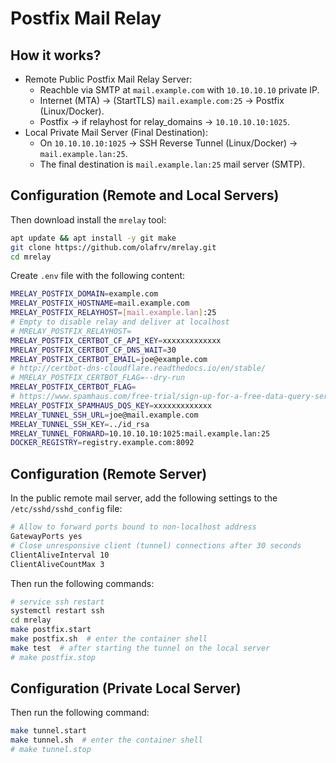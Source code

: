 # Postfix Mail Relay

## How it works?

* Remote Public Postfix Mail Relay Server:
  * Reachble via SMTP at `mail.example.com` with `10.10.10.10` private IP.
  * Internet (MTA) -> (StartTLS) `mail.example.com:25` -> Postfix (Linux/Docker).
  * Postfix -> if relayhost for relay_domains -> `10.10.10.10:1025`.
* Local Private Mail Server (Final Destination):
  * On `10.10.10.10:1025` -> SSH Reverse Tunnel (Linux/Docker) -> `mail.example.lan:25`.
  * The final destination is `mail.example.lan:25` mail server (SMTP).

## Configuration (Remote and Local Servers)

Then download install the `mrelay` tool:

```bash	
apt update && apt install -y git make
git clone https://github.com/olafrv/mrelay.git
cd mrelay
```

Create `.env` file with the following content:

```bash
MRELAY_POSTFIX_DOMAIN=example.com
MRELAY_POSTFIX_HOSTNAME=mail.example.com
MRELAY_POSTFIX_RELAYHOST=[mail.example.lan]:25
# Empty to disable relay and deliver at localhost
# MRELAY_POSTFIX_RELAYHOST=
MRELAY_POSTFIX_CERTBOT_CF_API_KEY=xxxxxxxxxxxxx
MRELAY_POSTFIX_CERTBOT_CF_DNS_WAIT=30
MRELAY_POSTFIX_CERTBOT_EMAIL=joe@example.com
# http://certbot-dns-cloudflare.readthedocs.io/en/stable/
# MRELAY_POSTFIX_CERTBOT_FLAG=--dry-run
MRELAY_POSTFIX_CERTBOT_FLAG=
# https://www.spamhaus.com/free-trial/sign-up-for-a-free-data-query-service-account/
MRELAY_POSTFIX_SPAMHAUS_DQS_KEY=xxxxxxxxxxxxx
MRELAY_TUNNEL_SSH_URL=joe@mail.example.com
MRELAY_TUNNEL_SSH_KEY=../id_rsa
MRELAY_TUNNEL_FORWARD=10.10.10.10:1025:mail.example.lan:25
DOCKER_REGISTRY=registry.example.com:8092
```

## Configuration (Remote Server)

In the public remote mail server, add the following 
settings to the `/etc/sshd/sshd_config` file:

```bash
# Allow to forward ports bound to non-localhost address
GatewayPorts yes
# Close unresponsive client (tunnel) connections after 30 seconds
ClientAliveInterval 10
ClientAliveCountMax 3
```

Then run the following commands:

```bash
# service ssh restart
systemctl restart ssh
cd mrelay
make postfix.start
make postfix.sh  # enter the container shell
make test  # after starting the tunnel on the local server
# make postfix.stop
```	

## Configuration (Private Local Server)

Then run the following command:

```bash
make tunnel.start
make tunnel.sh  # enter the container shell
# make tunnel.stop
```
